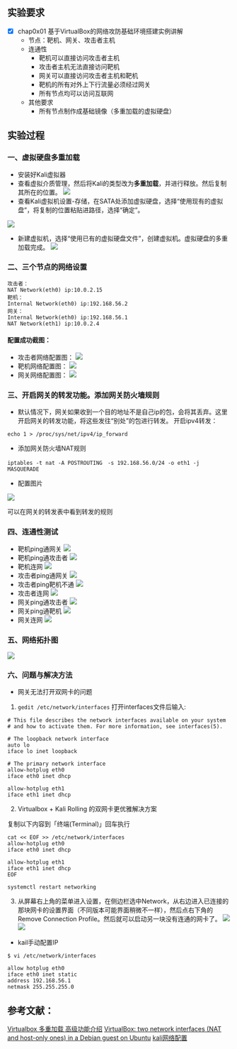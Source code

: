 ## 实验要求
* [x] chap0x01 基于VirtualBox的网络攻防基础环境搭建实例讲解
    * 节点：靶机、网关、攻击者主机
    * 连通性
        * 靶机可以直接访问攻击者主机
        * 攻击者主机无法直接访问靶机
        * 网关可以直接访问攻击者主机和靶机
        * 靶机的所有对外上下行流量必须经过网关
        * 所有节点均可以访问互联网
    * 其他要求
        * 所有节点制作成基础镜像（多重加载的虚拟硬盘）

## 实验过程
### 一、虚拟硬盘多重加载
* 安装好Kali虚拟器
* 查看虚拟介质管理，然后将Kali的类型改为**多重加载**，并进行释放。然后复制其所在的位置。
![](虚拟介质管理多重加载.PNG)
* 查看Kali虚拟机设置-存储，在SATA处添加虚拟硬盘，选择“使用现有的虚拟盘”，将复制的位置粘贴进路径，选择“确定”。

![](添加虚拟硬盘.PNG)
* 新建虚拟机，选择“使用已有的虚拟硬盘文件”，创建虚拟机。虚拟硬盘的多重加载完成。
![](多重加载结束.PNG)

### 二、三个节点的网络设置
```
攻击者：
NAT Network(eth0) ip:10.0.2.15
靶机：
Internal Network(eth0) ip:192.168.56.2
网关：
Internal Network(eth0) ip:192.168.56.1
NAT Network(eth1) ip:10.0.2.4
```
#### 配置成功截图：
* 攻击者网络配置图：
![](攻击者网络.PNG)
* 靶机网络配置图：
![](靶机网络.PNG)
* 网关网络配置图：
![](网关网络.PNG)


### 三、开启网关的转发功能。添加网关防火墙规则

* 默认情况下，网关如果收到一个目的地址不是自己ip的包，会将其丢弃。这里开启网关的转发功能，将这些发往“别处”的包进行转发。
开启ipv4转发：
```
echo 1 > /proc/sys/net/ipv4/ip_forward
```
* 添加网关防火墙NAT规则
```
iptables -t nat -A POSTROUTING　-s 192.168.56.0/24 -o eth1 -j  MASQUERADE
```
* 配置图片

![](转发配置.PNG)

可以在网关的转发表中看到转发的规则

### 四、连通性测试
* 靶机ping通网关
![](靶机ping网关.PNG)
* 靶机ping通攻击者
![](靶机ping攻击者.PNG)
* 靶机连网
![](靶机连网.PNG)
* 攻击者ping通网关
![](攻击者ping网关.PNG)
* 攻击者ping靶机不通
![](攻击者ping靶机不通.PNG)
* 攻击者连网
![](攻击者连网.PNG)
* 网关ping通攻击者
![](网关ping攻击者.PNG)
* 网关ping通靶机
![](网关ping靶机.PNG)
* 网关连网
![](网关连网.PNG)


### 五、网络拓扑图
![](网络拓扑图.PNG)

### 六、问题与解决方法
* 网关无法打开双网卡的问题
1.  ```gedit /etc/network/interfaces```
打开interfaces文件后输入:
``` 
# This file describes the network interfaces available on your system
# and how to activate them. For more information, see interfaces(5).

# The loopback network interface
auto lo
iface lo inet loopback

# The primary network interface
allow-hotplug eth0
iface eth0 inet dhcp

allow-hotplug eth1
iface eth1 inet dhcp
```
2.  Virtualbox + Kali Rolling 的双网卡更优雅解决方案

复制以下内容到「终端(Terminal)」回车执行
```
cat << EOF >> /etc/network/interfaces
allow-hotplug eth0
iface eth0 inet dhcp

allow-hotplug eth1
iface eth1 inet dhcp
EOF

systemctl restart networking
```
3. 从屏幕右上角的菜单进入设置，在侧边栏选中Network，从右边进入已连接的那块网卡的设置界面（不同版本可能界面稍微不一样），然后点右下角的Remove Connection Profile。然后就可以启动另一块没有连通的网卡了。
![](双网卡解决图片1.PNG)
![](双网卡解决图片2.PNG)

* kail手动配置IP
```
$ vi /etc/network/interfaces

allow hotplug eth0
iface eth0 inet static
address 192.168.56.1
netmask 255.255.255.0
```


## 参考文献：
[Virtualbox 多重加载 高级功能介绍](https://blog.csdn.net/jeanphorn/article/details/45056251)
[VirtualBox: two network interfaces (NAT and host-only ones) in a Debian guest on Ubuntu](https://unix.stackexchange.com/questions/37122/virtualbox-two-network-interfaces-nat-and-host-only-ones-in-a-debian-guest-on)
[kali网络配置](https://www.jianshu.com/p/019935e003b4)